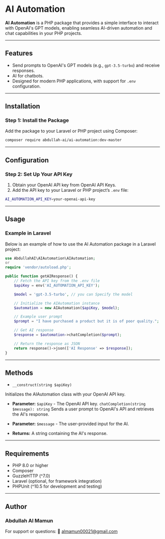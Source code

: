 # AI Automation

**AI Automation** is a PHP package that provides a simple interface to interact with OpenAI's GPT models, enabling seamless AI-driven automation and chat capabilities in your PHP projects.

---

## Features
- Send prompts to OpenAI's GPT models (e.g., `gpt-3.5-turbo`) and receive responses.
- AI for chatbots.
- Designed for modern PHP applications, with support for `.env` configuration.

---

## Installation

### Step 1: Install the Package
Add the package to your Laravel or PHP project using Composer:
```bash
composer require abdullah-ai/ai-automation:dev-master

```
---

## Configuration

### Step 2: Set Up Your API Key
1. Obtain your OpenAI API key from OpenAI API Keys.
2. Add the API key to your Laravel or PHP project’s `.env` file:

```bash
AI_AUTOMATION_API_KEY=your-openai-api-key

```
---

## Usage

### Example in Laravel
Below is an example of how to use the AI Automation package in a Laravel project:

```php
use AbdullahAI\AIAutomation\AIAutomation;
or
require 'vendor/autoload.php';

public function getAIResponse() {
    // Fetch the API key from the .env file
    $apiKey = env('AI_AUTOMATION_API_KEY');

    $model = 'gpt-3.5-turbo', // you can Specify the model

    // Initialize the AIAutomation instance
    $automation = new AIAutomation($apiKey, $model);

    // Example user prompt
    $prompt = "I have purchased a product but it is of poor quality.";

    // Get AI response
    $response = $automation->chatCompletion($prompt);

    // Return the response as JSON
    return response()->json(['AI Response' => $response]);
}
```
---

## Methods
- `__construct(string $apiKey)`
  
 Initializes the AIAutomation class with your OpenAI API key.

- **Parameter:** `$apiKey` - The OpenAI API key.
    `chatCompletion(string $message): string`
    Sends a user prompt to OpenAI's API and retrieves the AI's response.

- **Parameter:** `$message` - The user-provided input for the AI.
- **Returns:** A string containing the AI's response.

---

## Requirements
- PHP 8.0 or higher
- Composer
- GuzzleHTTP (^7.0)
- Laravel (optional, for framework integration)
- PHPUnit (^10.5 for development and testing)

---

## Author
### Abdullah Al Mamun

For support or questions:
   📧 almamun00021@gmail.com
